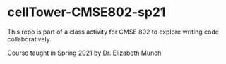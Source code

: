 # cellTower-CMSE802-sp21

This repo is part of a class activity for CMSE 802 to explore writing code collaboratively. 

Course taught in Spring 2021 by [Dr. Elizabeth Munch](http://www.elizabethmunch.com)